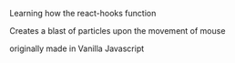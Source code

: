 Learning how the react-hooks function 

Creates a blast of particles upon the movement of mouse

originally made in Vanilla Javascript
